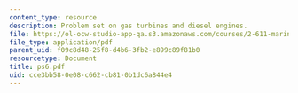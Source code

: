 ```yaml
---
content_type: resource
description: Problem set on gas turbines and diesel engines.
file: https://ol-ocw-studio-app-qa.s3.amazonaws.com/courses/2-611-marine-power-and-propulsion-fall-2006/cce3bb580e08c662cb810b1dc6a844e4_ps6.pdf
file_type: application/pdf
parent_uid: f09c8d48-25f8-d4b6-3fb2-e899c89f81b0
resourcetype: Document
title: ps6.pdf
uid: cce3bb58-0e08-c662-cb81-0b1dc6a844e4
---
```

